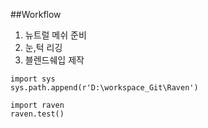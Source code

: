 ##Workflow

1. 뉴트럴 메쉬 준비
2. 눈,턱 리깅
2. 블렌드쉐입 제작

```
import sys
sys.path.append(r'D:\workspace_Git\Raven')

import raven
raven.test()
```